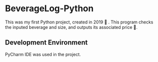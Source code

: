 # BeverageLog-Python
This was my first Python project, created in 2019 👋 . This program checks the inputed beverage and size, and outputs its associated price 🥤.


Development Environment
---------
PyCharm IDE was used in the project.
